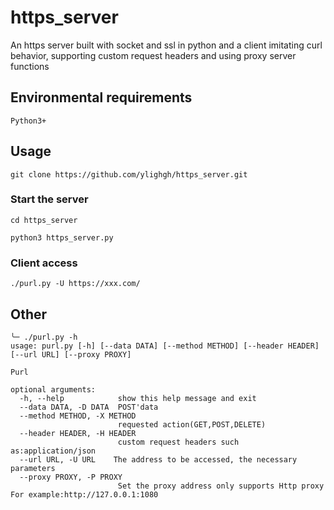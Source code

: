 # https_server

An https server built with socket and ssl in python and a client imitating curl behavior, supporting custom request headers and using proxy server functions

## Environmental requirements
```
Python3+
```

## Usage
```
git clone https://github.com/ylighgh/https_server.git
```

### Start the server
```
cd https_server 

python3 https_server.py
```

### Client access
```
./purl.py -U https://xxx.com/
```

## Other
```
╰─ ./purl.py -h                          
usage: purl.py [-h] [--data DATA] [--method METHOD] [--header HEADER] [--url URL] [--proxy PROXY]

Purl

optional arguments:
  -h, --help            show this help message and exit
  --data DATA, -D DATA  POST'data
  --method METHOD, -X METHOD
                        requested action(GET,POST,DELETE)
  --header HEADER, -H HEADER
                        custom request headers such as:application/json
  --url URL, -U URL    The address to be accessed, the necessary parameters
  --proxy PROXY, -P PROXY
                        Set the proxy address only supports Http proxy For example:http://127.0.0.1:1080
```
